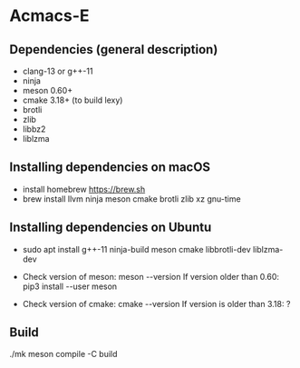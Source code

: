 # Acmacs-E

## Dependencies (general description)

- clang-13 or g++-11
- ninja
- meson 0.60+
- cmake 3.18+ (to build lexy)
- brotli
- zlib
- libbz2
- liblzma

## Installing dependencies on macOS

- install homebrew https://brew.sh
- brew install llvm ninja meson cmake brotli zlib xz gnu-time

## Installing dependencies on Ubuntu

- sudo apt install g++-11 ninja-build meson cmake libbrotli-dev liblzma-dev

- Check version of meson: meson --version
  If version older than 0.60: pip3 install --user meson

- Check version of cmake: cmake --version
  If version is older than 3.18: ?

## Build

./mk
meson compile -C build
